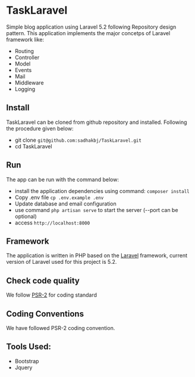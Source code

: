 # TaskLaravel
Simple blog application using Laravel 5.2 following Repository design pattern. 
This application implements the major concetps of Laravel framework like:
 * Routing
 * Controller
 * Model
 * Events
 * Mail
 * Middleware
 * Logging


## Install

TaskLaravel can be cloned from github repository and installed. Following the procedure given below:

* git clone `git@github.com:sadhakbj/TaskLaravel.git`
* cd TaskLaravel

## Run

The app can be run with the command below:

* install the application dependencies using command: `composer install`
* Copy .env file `cp .env.example .env`
* Update database and email configuration
* use command `php artisan serve` to start the server (--port can be optional)
* access `http://localhost:8000`

## Framework

The application is written in PHP based on the [Laravel](http://laravel.com) framework, current version of Laravel 
used for this project is 5.2.
 
## Check code quality

We follow [PSR-2](https://github.com/php-fig/fig-standards/blob/master/accepted/PSR-2-coding-style-guide.md) for 
coding standard  

## Coding Conventions

We have followed PSR-2 coding convention.


## Tools Used:

* Bootstrap 
* Jquery